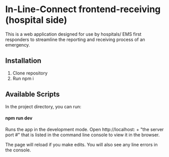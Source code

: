 # In-Line-Connect frontend-receiving (hospital side)
This is a web application designed for use by hospitals/ EMS first responders to streamline the reporting and receiving process of an emergency.

## Installation
1. Clone repository
1. Run npm i

## Available Scripts
In the project directory, you can run:

#### npm run dev
Runs the app in the development mode.
Open http://localhost: + "the server port #" that is listed in the command line console to view it in the browser.

The page will reload if you make edits.
You will also see any line errors in the console.
